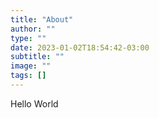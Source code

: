 ```yaml
---
title: "About"
author: ""
type: ""
date: 2023-01-02T18:54:42-03:00
subtitle: ""
image: ""
tags: []
---
```


Hello World